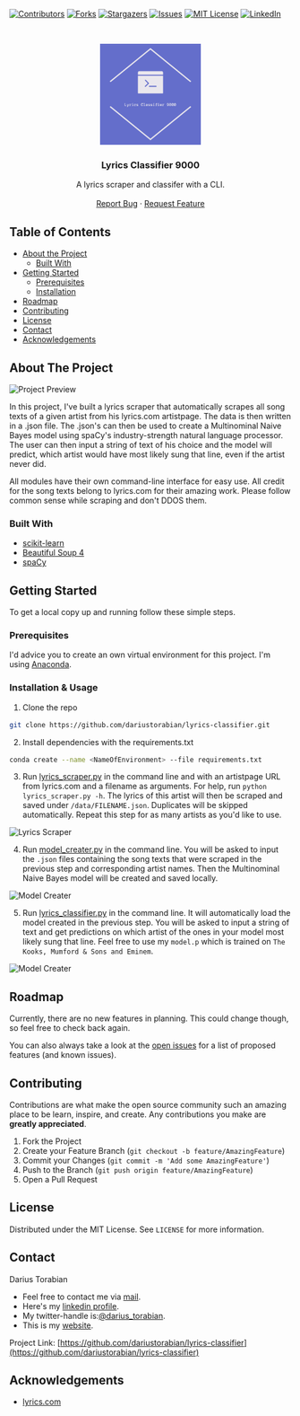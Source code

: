 [![Contributors][contributors-shield]][contributors-url]
[![Forks][forks-shield]][forks-url]
[![Stargazers][stars-shield]][stars-url]
[![Issues][issues-shield]][issues-url]
[![MIT License][license-shield]][license-url]
[![LinkedIn][linkedin-shield]][linkedin-url]



<!-- PROJECT LOGO -->
<br />
<p align="center">
  <a href="https://github.com/dariustorabian/lyrics-classifier">
    <img src="images/logo.png" alt="Logo" width="180" height="180">
  </a>

  <h3 align="center">Lyrics Classifier 9000</h3>

  <p align="center">
    A lyrics scraper and classifer with a CLI.
    <br />
    <br />
    <a href="https://github.com/dariustorabian/lyrics-classifier/issues">Report Bug</a>
    ·
    <a href="https://github.com/dariustorabian/lyrics-classifier/issues">Request Feature</a>
  </p>
</p>



<!-- TABLE OF CONTENTS -->
## Table of Contents

* [About the Project](#about-the-project)
  * [Built With](#built-with)
* [Getting Started](#getting-started)
  * [Prerequisites](#prerequisites)
  * [Installation](#installation)
* [Roadmap](#roadmap)
* [Contributing](#contributing)
* [License](#license)
* [Contact](#contact)
* [Acknowledgements](#acknowledgements)



<!-- ABOUT THE PROJECT -->
## About The Project

![Project Preview](/images/lyrics_scraper.gif)

In this project, I've built a lyrics scraper that automatically scrapes all song texts of a given artist from his lyrics.com artistpage. The data is then written in a .json file. The .json's can then be used to create a
Multinominal Naive Bayes model using spaCy's industry-strength natural language processor. The user can then input a string of text of his choice and the model will predict, which artist would have most likely sung that line, even if the artist never did.

All modules have their own command-line interface for easy use. All credit for the song texts belong to lyrics.com for their amazing work. Please follow common sense while scraping and don't DDOS them.


### Built With

* [scikit-learn](https://scikit-learn.org/)
* [Beautiful Soup 4](https://www.crummy.com/software/BeautifulSoup/bs4/doc/)
* [spaCy](https://spacy.io/)


<!-- GETTING STARTED -->
## Getting Started

To get a local copy up and running follow these simple steps.

### Prerequisites

I'd advice you to create an own virtual environment for this project. I'm using [Anaconda](https://anaconda.org/).


### Installation & Usage

1. Clone the repo
```sh
git clone https://github.com/dariustorabian/lyrics-classifier.git
```
2. Install dependencies with the requirements.txt
```sh
conda create --name <NameOfEnvironment> --file requirements.txt
```

3. Run [lyrics_scraper.py](https://github.com/dariustorabian/lyrics-classifier/blob/master/src/lyrics_scraper.py) in the command line and with an artistpage URL from lyrics.com and a filename as arguments. For help, run `python lyrics_scraper.py -h`. The lyrics of this artist will then be scraped and saved under `/data/FILENAME.json`. Duplicates will be skipped automatically. Repeat this step for as many artists as you'd like to use.

![Lyrics Scraper](/images/lyrics_scraper.gif)

4. Run [model_creater.py](https://github.com/dariustorabian/lyrics-classifier/blob/master/src/model_creater.py) in the command line. You will be asked to input the `.json` files containing the song texts that were scraped in the previous step and corresponding artist names. Then the Multinominal Naive Bayes model will be created and saved locally.

![Model Creater](/images/model_creater.gif)


5. Run [lyrics_classifier.py](https://github.com/dariustorabian/lyrics-classifier/blob/master/src/lyrics_model.py) in the command line. It will automatically load the model created in the previous step. You will be asked to input a string of text and get predictions on which artist of the ones in your model most likely sung that line. Feel free to use my `model.p` which is trained on `The Kooks, Mumford & Sons and Eminem`.

![Model Creater](/images/lyrics_classifier.gif)


<!-- ROADMAP -->
## Roadmap

Currently, there are no new features in planning. This could change though, so feel free to check back again.

You can also always take a look at the [open issues](https://github.com/dariustorabian/lyrics-classifier/issues) for a list of proposed features (and known issues).



<!-- CONTRIBUTING -->
## Contributing

Contributions are what make the open source community such an amazing place to be learn, inspire, and create. Any contributions you make are **greatly appreciated**.

1. Fork the Project
2. Create your Feature Branch (`git checkout -b feature/AmazingFeature`)
3. Commit your Changes (`git commit -m 'Add some AmazingFeature'`)
4. Push to the Branch (`git push origin feature/AmazingFeature`)
5. Open a Pull Request



<!-- LICENSE -->
## License

Distributed under the MIT License. See `LICENSE` for more information.



<!-- CONTACT -->
## Contact

Darius Torabian

* Feel free to contact me via [mail](mailto:darius.torabian@gmail.com).
* Here's my [linkedin profile](https://www.linkedin.com/in/dariustorabian).
* My twitter-handle is:[@darius_torabian](https://twitter.com/darius_torabian).
* This is my [website](https://dariustorabian.de).

Project Link: [https://github.com/dariustorabian/lyrics-classifier](https://github.com/dariustorabian/lyrics-classifier)



<!-- ACKNOWLEDGEMENTS -->
## Acknowledgements

* [lyrics.com](lyrics.com)




<!-- MARKDOWN LINKS & IMAGES -->
<!-- https://www.markdownguide.org/basic-syntax/#reference-style-links -->
[contributors-shield]: https://img.shields.io/github/contributors/dariustorabian/lyrics-classifier.svg?style=flat-square
[contributors-url]: https://github.com/dariustorabian/lyrics-classifier/graphs/contributors
[forks-shield]: https://img.shields.io/github/forks/dariustorabian/lyrics-classifier.svg?style=flat-square
[forks-url]: https://github.com/dariustorabian/lyrics-classifier/network/members
[stars-shield]: https://img.shields.io/github/stars/dariustorabian/lyrics-classifier.svg?style=flat-square
[stars-url]: https://github.com/dariustorabian/lyrics-classifier/stargazers
[issues-shield]: https://img.shields.io/github/issues/dariustorabian/lyrics-classifier.svg?style=flat-square
[issues-url]: https://github.com/dariustorabian/lyrics-classifier/issue
[license-shield]: https://img.shields.io/github/license/dariustorabian/lyrics-classifier.svg?style=flat-square
[license-url]: https://github.com/dariustorabian/lyrics-classifier/LICENSE.txt
[linkedin-shield]: https://img.shields.io/badge/-LinkedIn-black.svg?style=flat-square&logo=linkedin&colorB=555
[linkedin-url]: https://www.linkedin.com/in/dariustorabian
[product-screenshot]: images/screenshot.png

